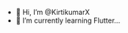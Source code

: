 - 👋 Hi, I’m @KirtikumarX
- 🌱 I’m currently learning Flutter...

<!---
KirtikumarX/KirtikumarX is a ✨ special ✨ repository because its `README.md` (this file) appears on your GitHub profile.
You can click the Preview link to take a look at your changes.
--->

